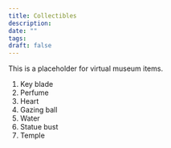 ```yaml
---
title: Collectibles
description: 
date: ""
tags: 
draft: false
---
```

This is a placeholder for virtual museum items.
1. Key blade
2. Perfume
3. Heart
4. Gazing ball
5. Water
6. Statue bust
7. Temple